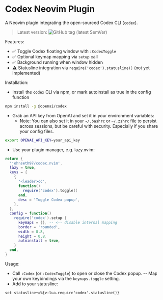 # Codex Neovim Plugin

A Neovim plugin integrating the open-sourced Codex CLI (`codex`).
> Latest version: ![GitHub tag (latest SemVer)](https://img.shields.io/github/v/tag/johnseth97/codex.nvim?sort=semver)

Features:
- ✅ Toggle Codex floating window with `:CodexToggle`
- ✅ Optional keymap mapping via `setup` call
- ✅ Background running when window hidden
- ⚠️ Statusline integration via `require('codex').statusline()` (not yet implemented)

Installation:

- Install the `codex` CLI via npm, or mark autoinstall as true in the config function

```bash
npm install -g @openai/codex
```

- Grab an API key from OpenAI and set it in your environment variables:
  - Note: You can also set it in your `~/.bashrc` or `~/.zshrc` file to persist across sessions, but be careful with security. Especially if you share your config files.

```bash
export OPENAI_API_KEY=your_api_key
```

- Use your plugin manager, e.g. lazy.nvim:

```lua
return {
  'johnseth97/codex.nvim',
  lazy = true,
  keys = {
    {
      '<leader>cc',
      function()
        require('codex').toggle()
      end,
      desc = 'Toggle Codex popup',
    },
  },
  config = function()
    require('codex').setup {
      keymaps = {}, -- <-- disable internal mapping
      border = 'rounded',
      width = 0.8,
      height = 0.8,
      autoinstall = true,
    }
  end,
}
```

Usage:
- Call `:Codex` (or `:CodexToggle`) to open or close the Codex popup.
-- Map your own keybindings via the `keymaps.toggle` setting.
- Add to your statusline:
```vim
set statusline+=%{v:lua.require'codex'.statusline()}
```
